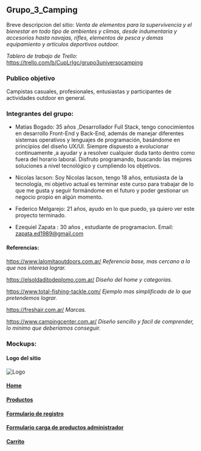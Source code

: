 ## Grupo_3_Camping
Breve descripcion del sitio: _Venta de elementos para la supervivencia y el bienestar en todo tipo de ambientes y climas, desde indumentaria y accesorios hasta navajas, rifles, elementos de pesca y demas equipamiento y artículos deportivos outdoor._

_Tablero de trabajo de Trello:_ https://trello.com/b/CupLrIgc/grupo3universocamping

### Publico objetivo
Campistas casuales, profesionales, entusiastas y participantes de actividades outdoor en general.

### Integrantes del grupo:  

- Matias Bogado:  35 años ,Desarrollador Full Stack, tengo conocimientos en desarrollo Front-End y Back-End, además de manejar diferentes sistemas operativos y lenguajes de programación, basándome en principios del diseño UX/UI.
Siempre dispuesto a evolucionar continuamente ,a ayudar y a resolver cualquier duda tanto dentro como fuera del horario laboral.
Disfruto programando, buscando las mejores soluciones a nivel tecnológico y cumpliendo los objetivos.

- Nicolas Iacson: Soy Nicolas Iacson, tengo 18 años, entusiasta de la tecnología, mi objetivo actual es terminar este curso para trabajar de lo que me gusta y seguir formándome en el futuro y poder gestionar un negocio propio en algún momento.

- Federico Melgarejo: 21 años, ayudo en lo que puedo, ya quiero ver este proyecto terminado.

- Ezequiel Zapata : 30 años , estudiante de programacion. Email: zapata.ed1989@gmail.com

#### Referencias:

https://www.lalomitaoutdoors.com.ar/ _Referencia base, mas cercano a lo que nos interesa lograr._

https://elsoldaditodeplomo.com.ar/ _Diseño del home y categorias._

https://www.total-fishing-tackle.com/ _Ejemplo mas simplificado de lo que pretendemos lograr._

https://freshair.com.ar/ _Marcas._

https://www.campingcenter.com.ar/ _Diseño sencillo y facil de comprender, lo minimo que deberiamos conseguir._

[home]:./Wireframe/HOME.jpg
[prod]:./Wireframe/PRODUCTOS.jpg
[user]:./Wireframe/USER.jpg
[adm]:./Wireframe/ADMIN.jpg
[cart]:./Wireframe/CARRITO.jpg

### Mockups:

#### Logo del sitio
![Logo](./Design/logo-camping.jpg "logo")

#### [Home][home]

#### [Productos][prod]

#### [Formulario de registro][user]

#### [Formulario carga de productos administrador][adm]

#### [Carrito][cart]

